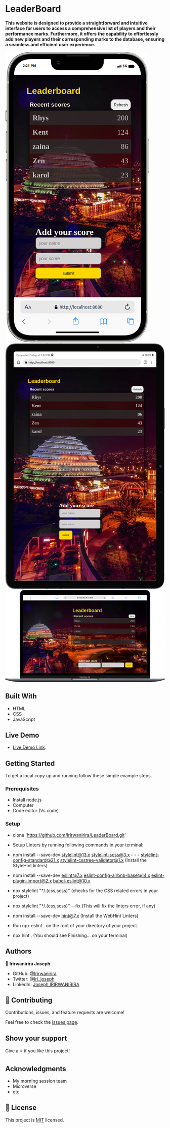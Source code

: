# LeaderBoard


**This website is designed to provide a straightforward and intuitive interface for users to access a comprehensive list of players and their performance marks. Furthermore, it offers the capability to effortlessly add new players and their corresponding marks to the database, ensuring a seamless and efficient user experience.**

![](./images/mobile.png)
![](./images/tablet.png)
![](./images/computer.png)

## Built With

- HTML
- CSS
- JavaScript

## Live Demo

- [Live Demo Link](https://wonderful-youtiao-11d2e0.netlify.app).

## Getting Started

To get a local copy up and running follow these simple example steps.

### Prerequisites
- Install node.js
- Computer
- Code editor (Vs code)

### Setup
- clone 'https://github.com/Irirwanirira/LeaderBoard.git'
- Setup Linters by running following commands in your terminal:

- npm install --save-dev stylelint@13.x stylelint-scss@3.x - - - stylelint-config-standard@21.x stylelint-csstree-validator@1.x (Install the StyleHint linters)

- npm install --save-dev eslint@7.x eslint-config-airbnb-base@14.x eslint-plugin-import@2.x babel-eslint@10.x

- npx stylelint "*/.{css,scss}" (checks for the CSS related errors in your project)

- npx stylelint "*/.{css,scss}" --fix (This will fix the linters error, if any)

- npm install --save-dev hint@7.x (Install the WebHint Linters)

- Run npx eslint . on the root of your directory of your project.

- npx hint . (You should see Finishing... on your terminal)

## Authors

👤 **Irirwanirira Joseph**

- GitHub: [@Irirwanirira](https://github.com/Irirwanirira)
- Twitter: [@Iri_joseph](https://twitter.com/Irirwanirira)
- LinkedIn: [Joseph IRIRWANIRIRA](https://linkedin.com/in/joseph-irirwanirira-74666623a/)

## 🤝 Contributing

Contributions, issues, and feature requests are welcome!

Feel free to check the [issues page](https://github.com/Irirwanirira/LeaderBoard/issues).

## Show your support

Give a ⭐️ if you like this project!

## Acknowledgments

- My morning session team
- Microverse
- etc
## 📝 License

This project is [MIT](./LICENSE) licensed.
